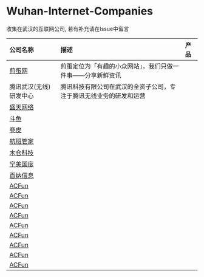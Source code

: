 # Wuhan-Internet-Companies
收集在武汉的互联网公司, 若有补充请在Issue中留言

公司名称 | 描述 | 产品 
:------------- | :------------- | :------------- 
[煎蛋网](http://jandan.net/) | 煎蛋定位为「有趣的小众网站」，我们只做一件事——分享新鲜资讯 
腾讯武汉(无线)研发中心 | 腾讯科技有限公司在武汉的全资子公司，专注于腾讯无线业务的研发和运营
[盛天网络]() |
[斗鱼]() |
[卷皮]() |
[航班管家]() |
[木仓科技]() |
[宁美国度]() |
[百纳信息]() | 
[ACFun]() |
[ACFun]() |
[ACFun]() |
[ACFun]() |
[ACFun]() |
[ACFun]() |
[ACFun]() |
[ACFun]() |
[ACFun]() |
